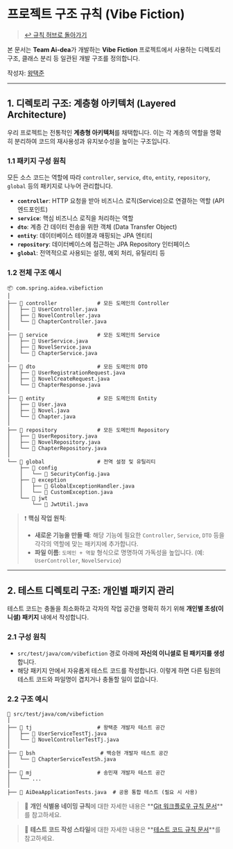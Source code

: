 # 프로젝트 구조 규칙 (Vibe Fiction)

> [↩ 규칙 허브로 돌아가기](../../CONTRIBUTING.md)

본 문서는 **Team Ai-dea**가 개발하는 **Vibe Fiction** 프로젝트에서 사용하는 디렉토리 구조, 클래스 분리 등 일관된 개발 구조를 정의합니다.

작성자: [왕택준](https://github.com/TJK98)

---

## 1. 디렉토리 구조: 계층형 아키텍처 (Layered Architecture)

우리 프로젝트는 전통적인 **계층형 아키텍처**를 채택합니다. 이는 각 계층의 역할을 명확히 분리하여 코드의 재사용성과 유지보수성을 높이는 구조입니다.

### 1.1 패키지 구성 원칙

모든 소스 코드는 역할에 따라 `controller`, `service`, `dto`, `entity`, `repository`, `global` 등의 패키지로 나누어 관리합니다.

- **`controller`**: HTTP 요청을 받아 비즈니스 로직(Service)으로 연결하는 역할 (API 엔드포인트)
- **`service`**: 핵심 비즈니스 로직을 처리하는 역할
- **`dto`**: 계층 간 데이터 전송을 위한 객체 (Data Transfer Object)
- **`entity`**: 데이터베이스 테이블과 매핑되는 JPA 엔티티
- **`repository`**: 데이터베이스에 접근하는 JPA Repository 인터페이스
- **`global`**: 전역적으로 사용되는 설정, 예외 처리, 유틸리티 등

### 1.2 전체 구조 예시

```
📦 com.spring.aidea.vibefiction
│
├── 📁 controller             # 모든 도메인의 Controller
│   ├── 📄 UserController.java
│   ├── 📄 NovelController.java
│   └── 📄 ChapterController.java
│
├── 📁 service                # 모든 도메인의 Service
│   ├── 📄 UserService.java
│   ├── 📄 NovelService.java
│   └── 📄 ChapterService.java
│
├── 📁 dto                    # 모든 도메인의 DTO
│   ├── 📄 UserRegistrationRequest.java
│   ├── 📄 NovelCreateRequest.java
│   └── 📄 ChapterResponse.java
│
├── 📁 entity                 # 모든 도메인의 Entity
│   ├── 📄 User.java
│   ├── 📄 Novel.java
│   └── 📄 Chapter.java
│
├── 📁 repository             # 모든 도메인의 Repository
│   ├── 📄 UserRepository.java
│   ├── 📄 NovelRepository.java
│   └── 📄 ChapterRepository.java
│
└── 📁 global                 # 전역 설정 및 유틸리티
    ├── 📁 config
    │   └── 📄 SecurityConfig.java
    ├── 📁 exception
    │   ├── 📄 GlobalExceptionHandler.java
    │   └── 📄 CustomException.java
    └── 📁 jwt
        └── 📄 JwtUtil.java
```

> ❗ **핵심 작업 원칙**:
>
> *   **새로운 기능을 만들 때**: 해당 기능에 필요한 `Controller`, `Service`, `DTO` 등을 각각의 역할에 맞는 패키지에 추가합니다.
> *   **파일 이름**: `도메인 + 역할` 형식으로 명명하여 가독성을 높입니다. (예: `UserController`, `NovelService`)

---

## 2. 테스트 디렉토리 구조: 개인별 패키지 관리

테스트 코드는 충돌을 최소화하고 각자의 작업 공간을 명확히 하기 위해 **개인별 초성(이니셜) 패키지** 내에서 작성합니다.

### 2.1 구성 원칙

- `src/test/java/com/vibefiction` 경로 아래에 **자신의 이니셜로 된 패키지를 생성**합니다.
- 해당 패키지 안에서 자유롭게 테스트 코드를 작성합니다. 이렇게 하면 다른 팀원의 테스트 코드와 파일명이 겹치거나 충돌할 일이 없습니다.

### 2.2 구조 예시

```
📁 src/test/java/com/vibefiction
│
├── 📁 tj                     # 왕택준 개발자 테스트 공간
│   ├── 📄 UserServiceTestTj.java
│   └── 📄 NovelControllerTestTj.java
│
├── 📁 bsh                     # 백승현 개발자 테스트 공간
│   └── 📄 ChapterServiceTestSh.java
│
├── 📁 mj                     # 송민재 개발자 테스트 공간
│   └── ...
│
├── 📄 AiDeaApplicationTests.java  # 공용 통합 테스트 (필요 시 사용)
```

> 🔗 **개인 식별용 네이밍 규칙**에 대한 자세한 내용은 **[Git 워크플로우 규칙 문서](./Git-Workflow.md)**를 참고하세요.

> 🔗 **테스트 코드 작성 스타일**에 대한 자세한 내용은 **[테스트 코드 규칙 문서](./Test-Code-Convention.md)**를 참고하세요.
